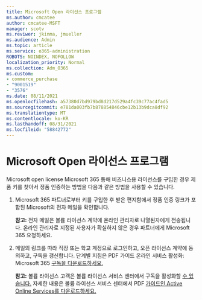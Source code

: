 ```yaml
---
title: Microsoft Open 라이선스 프로그램
ms.author: cmcatee
author: cmcatee-MSFT
manager: scotv
ms.reviwer: jkinma, jmueller
ms.audience: Admin
ms.topic: article
ms.service: o365-administration
ROBOTS: NOINDEX, NOFOLLOW
localization_priority: Normal
ms.collection: Adm_O365
ms.custom:
- commerce_purchase
- "9001519"
- "3576"
ms.date: 08/11/2021
ms.openlocfilehash: a57380d7bd979bd8d217d529a4fc39c77ac4fad5
ms.sourcegitcommit: e781da003fb7b878854846cbe12b13b9dca8df92
ms.translationtype: MT
ms.contentlocale: ko-KR
ms.lasthandoff: 08/31/2021
ms.locfileid: "58842772"
---
```

# <a name="microsoft-open-license-program"></a>Microsoft Open 라이선스 프로그램

Microsoft open license Microsoft 365 통해 [](https://go.microsoft.com/fwlink/p/?LinkID=613298)비즈니스용 라이선스를 구입한 경우 제품 키를 찾아서 정품 인증하는 방법을 다음과 같은 방법을 사용할 수 있습니다.

1. Microsoft 365 파트너로부터 키를 구입한 후 받은 편지함에서 정품 인증 링크가 포함된 Microsoft의 전자 메일을 확인합니다.

    **참고:** 전자 메일은 볼륨 라이선스 계약에 온라인 관리자로 나열된자에게 전송됩니다. 온라인 관리자로 지정된 사용자가 확실하지 않은 경우 파트너에게 Microsoft 365 요청하세요.
1. 메일의 링크를 따라 직장 또는 학교 계정으로 로그인하고, 오픈 라이선스 계약에 동의하고, 구독을 갱신합니다. 단계별 지침은 PDF 가이드 온라인 서비스 활성화: Microsoft 365 [구독을 다운로드하세요.](https://go.microsoft.com/fwlink/p/?LinkId=618100)

    **참고:** 볼륨 라이선스 고객은 볼륨 라이선스 서비스 센터에서 구독을 활성화할 [수 있습니다.](https://go.microsoft.com/fwlink/p/?LinkID=282016) 자세한 내용은 볼륨 라이선스 서비스 센터에서 PDF [가이드인 Active Online Services를 다운로드하세요.](https://go.microsoft.com/fwlink/p/?LinkId=618096)
